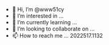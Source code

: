 - 👋 Hi, I’m @www51cy
- 👀 I’m interested in ...
- 🌱 I’m currently learning ...
- 💞️ I’m looking to collaborate on ...
- 📫 How to reach me ...
2022517.1132
<!---
www51cy/www51cy is a ✨ special ✨ repository because its `README.md` (this file) appears on your GitHub profile.
You can click the Preview link to take a look at your changes.
--->

